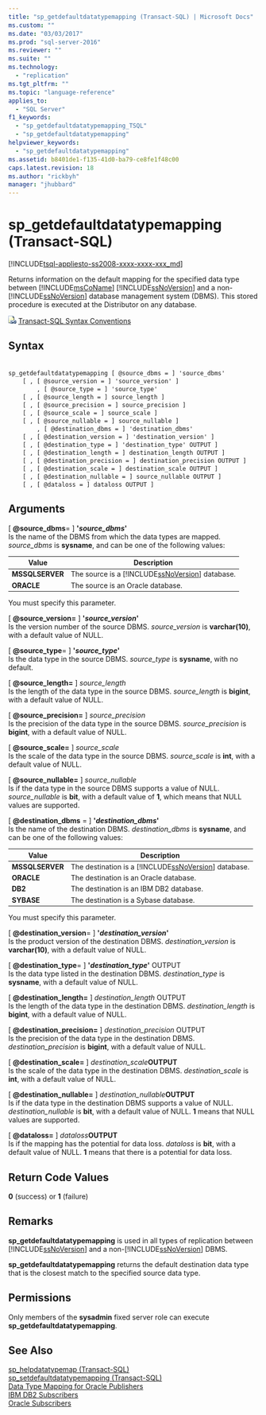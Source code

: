 ```yaml
---
title: "sp_getdefaultdatatypemapping (Transact-SQL) | Microsoft Docs"
ms.custom: ""
ms.date: "03/03/2017"
ms.prod: "sql-server-2016"
ms.reviewer: ""
ms.suite: ""
ms.technology: 
  - "replication"
ms.tgt_pltfrm: ""
ms.topic: "language-reference"
applies_to: 
  - "SQL Server"
f1_keywords: 
  - "sp_getdefaultdatatypemapping_TSQL"
  - "sp_getdefaultdatatypemapping"
helpviewer_keywords: 
  - "sp_getdefaultdatatypemapping"
ms.assetid: b8401de1-f135-41d0-ba79-ce8fe1f48c00
caps.latest.revision: 18
ms.author: "rickbyh"
manager: "jhubbard"
---
```

# sp_getdefaultdatatypemapping (Transact-SQL)
[!INCLUDE[tsql-appliesto-ss2008-xxxx-xxxx-xxx_md](../../database-engine/configure/windows/includes/tsql-appliesto-ss2008-xxxx-xxxx-xxx-md.md)]

  Returns information on the default mapping for the specified data type between [!INCLUDE[msCoName](../../advanced-analytics/r-services/tutorials/includes/msconame-md.md)] [!INCLUDE[ssNoVersion](../../advanced-analytics/r-services/includes/ssnoversion-md.md)] and a non-[!INCLUDE[ssNoVersion](../../advanced-analytics/r-services/includes/ssnoversion-md.md)] database management system (DBMS). This stored procedure is executed at the Distributor on any database.  
  
 ![Topic link icon](../../database-engine/configure/windows/media/topic-link.gif "Topic link icon") [Transact-SQL Syntax Conventions](../Topic/Transact-SQL%20Syntax%20Conventions%20\(Transact-SQL\).md)  
  
## Syntax  
  
```  
  
sp_getdefaultdatatypemapping [ @source_dbms = ] 'source_dbms'   
    [ , [ @source_version = ] 'source_version' ]  
        , [ @source_type = ] 'source_type'    
    [ , [ @source_length = ] source_length ]  
    [ , [ @source_precision = ] source_precision ]  
    [ , [ @source_scale = ] source_scale ]  
    [ , [ @source_nullable = ] source_nullable ]  
        , [ @destination_dbms = ] 'destination_dbms'   
    [ , [ @destination_version = ] 'destination_version' ]  
    [ , [ @destination_type = ] 'destination_type' OUTPUT ]  
    [ , [ @destination_length = ] destination_length OUTPUT ]  
    [ , [ @destination_precision = ] destination_precision OUTPUT ]  
    [ , [ @destination_scale = ] destination_scale OUTPUT ]  
    [ , [ @destination_nullable = ] source_nullable OUTPUT ]  
    [ , [ @dataloss = ] dataloss OUTPUT ]  
```  
  
## Arguments  
 [ **@source_dbms**= ] **'***source_dbms***'**  
 Is the name of the DBMS from which the data types are mapped. *source_dbms* is **sysname**, and can be one of the following values:  
  
|Value|Description|  
|-----------|-----------------|  
|**MSSQLSERVER**|The source is a [!INCLUDE[ssNoVersion](../../advanced-analytics/r-services/includes/ssnoversion-md.md)] database.|  
|**ORACLE**|The source is an Oracle database.|  
  
 You must specify this parameter.  
  
 [ **@source_version=** ] **'***source_version***'**  
 Is the version number of the source DBMS. *source_version* is **varchar(10)**, with a default value of NULL.  
  
 [ **@source_type**= ] **'***source_type***'**  
 Is the data type in the source DBMS. *source_type* is **sysname**, with no default.  
  
 [ **@source_length=** ] *source_length*  
 Is the length of the data type in the source DBMS. *source_length* is **bigint**, with a default value of NULL.  
  
 [ **@source_precision=** ] *source_precision*  
 Is the precision of the data type in the source DBMS. *source_precision* is **bigint**, with a default value of NULL.  
  
 [ **@source_scale=** ] *source_scale*  
 Is the scale of the data type in the source DBMS. *source_scale* is **int**, with a default value of NULL.  
  
 [ **@source_nullable=** ] *source_nullable*  
 Is if the data type in the source DBMS supports a value of NULL. *source_nullable* is **bit**, with a default value of **1**, which means that NULL values are supported.  
  
 [ **@destination_dbms** = ] **'***destination_dbms***'**  
 Is the name of the destination DBMS. *destination_dbms* is **sysname**, and can be one of the following values:  
  
|Value|Description|  
|-----------|-----------------|  
|**MSSQLSERVER**|The destination is a [!INCLUDE[ssNoVersion](../../advanced-analytics/r-services/includes/ssnoversion-md.md)] database.|  
|**ORACLE**|The destination is an Oracle database.|  
|**DB2**|The destination is an IBM DB2 database.|  
|**SYBASE**|The destination is a Sybase database.|  
  
 You must specify this parameter.  
  
 [ **@destination_version**= ] **'***destination_version***'**  
 Is the product version of the destination DBMS. *destination_version* is **varchar(10)**, with a default value of NULL.  
  
 [ **@destination_type**= ] **'***destination_type***'** OUTPUT  
 Is the data type listed in the destination DBMS. *destination_type* is **sysname**, with a default value of NULL.  
  
 [ **@destination_length=** ] *destination_length* OUTPUT  
 Is the length of the data type in the destination DBMS. *destination_length* is **bigint**, with a default value of NULL.  
  
 [ **@destination_precision=** ] *destination_precision* OUTPUT  
 Is the precision of the data type in the destination DBMS. *destination_precision* is **bigint**, with a default value of NULL.  
  
 [ **@destination_scale=** ] *destination_scale***OUTPUT**  
 Is the scale of the data type in the destination DBMS. *destination_scale* is **int**, with a default value of NULL.  
  
 [ **@destination_nullable=** ] *destination_nullable***OUTPUT**  
 Is if the data type in the destination DBMS supports a value of NULL. *destination_nullable* is **bit**, with a default value of NULL. **1** means that NULL values are supported.  
  
 [ **@dataloss=** ] *dataloss***OUTPUT**  
 Is if the mapping has the potential for data loss. *dataloss* is **bit**, with a default value of NULL. **1** means that there is a potential for data loss.  
  
## Return Code Values  
 **0** (success) or **1** (failure)  
  
## Remarks  
 **sp_getdefaultdatatypemapping** is used in all types of replication between [!INCLUDE[ssNoVersion](../../advanced-analytics/r-services/includes/ssnoversion-md.md)] and a non-[!INCLUDE[ssNoVersion](../../advanced-analytics/r-services/includes/ssnoversion-md.md)] DBMS.  
  
 **sp_getdefaultdatatypemapping** returns the default destination data type that is the closest match to the specified source data type.  
  
## Permissions  
 Only members of the **sysadmin** fixed server role can execute **sp_getdefaultdatatypemapping**.  
  
## See Also  
 [sp_helpdatatypemap &#40;Transact-SQL&#41;](../../relational-databases/system-stored-procedures/sp-helpdatatypemap-transact-sql.md)   
 [sp_setdefaultdatatypemapping &#40;Transact-SQL&#41;](../../relational-databases/system-stored-procedures/sp-setdefaultdatatypemapping-transact-sql.md)   
 [Data Type Mapping for Oracle Publishers](../../relational-databases/replication/non-sql/data-type-mapping-for-oracle-publishers.md)   
 [IBM DB2 Subscribers](../../relational-databases/replication/non-sql/ibm-db2-subscribers.md)   
 [Oracle Subscribers](../../relational-databases/replication/non-sql/oracle-subscribers.md)  
  
  